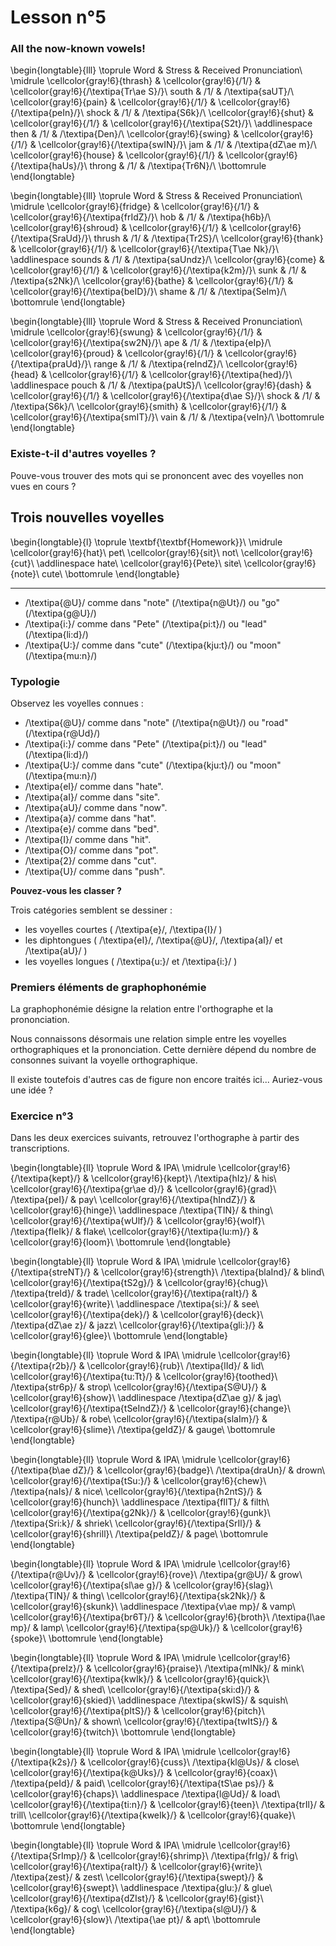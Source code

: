# Lesson n°5



### All the now-known vowels!


\begin{longtable}{lll}
\toprule
Word & Stress & Received Pronunciation\\
\midrule
\cellcolor{gray!6}{thrash} & \cellcolor{gray!6}{/1/} & \cellcolor{gray!6}{/\textipa{Tr\ae S}/}\\
south & /1/ & /\textipa{saUT}/\\
\cellcolor{gray!6}{pain} & \cellcolor{gray!6}{/1/} & \cellcolor{gray!6}{/\textipa{peIn}/}\\
shock & /1/ & /\textipa{S6k}/\\
\cellcolor{gray!6}{shut} & \cellcolor{gray!6}{/1/} & \cellcolor{gray!6}{/\textipa{S2t}/}\\
\addlinespace
then & /1/ & /\textipa{Den}/\\
\cellcolor{gray!6}{swing} & \cellcolor{gray!6}{/1/} & \cellcolor{gray!6}{/\textipa{swIN}/}\\
jam & /1/ & /\textipa{dZ\ae m}/\\
\cellcolor{gray!6}{house} & \cellcolor{gray!6}{/1/} & \cellcolor{gray!6}{/\textipa{haUs}/}\\
throng & /1/ & /\textipa{Tr6N}/\\
\bottomrule
\end{longtable}


\begin{longtable}{lll}
\toprule
Word & Stress & Received Pronunciation\\
\midrule
\cellcolor{gray!6}{fridge} & \cellcolor{gray!6}{/1/} & \cellcolor{gray!6}{/\textipa{frIdZ}/}\\
hob & /1/ & /\textipa{h6b}/\\
\cellcolor{gray!6}{shroud} & \cellcolor{gray!6}{/1/} & \cellcolor{gray!6}{/\textipa{SraUd}/}\\
thrush & /1/ & /\textipa{Tr2S}/\\
\cellcolor{gray!6}{thank} & \cellcolor{gray!6}{/1/} & \cellcolor{gray!6}{/\textipa{T\ae Nk}/}\\
\addlinespace
sounds & /1/ & /\textipa{saUndz}/\\
\cellcolor{gray!6}{come} & \cellcolor{gray!6}{/1/} & \cellcolor{gray!6}{/\textipa{k2m}/}\\
sunk & /1/ & /\textipa{s2Nk}/\\
\cellcolor{gray!6}{bathe} & \cellcolor{gray!6}{/1/} & \cellcolor{gray!6}{/\textipa{beID}/}\\
shame & /1/ & /\textipa{SeIm}/\\
\bottomrule
\end{longtable}


\begin{longtable}{lll}
\toprule
Word & Stress & Received Pronunciation\\
\midrule
\cellcolor{gray!6}{swung} & \cellcolor{gray!6}{/1/} & \cellcolor{gray!6}{/\textipa{sw2N}/}\\
ape & /1/ & /\textipa{eIp}/\\
\cellcolor{gray!6}{proud} & \cellcolor{gray!6}{/1/} & \cellcolor{gray!6}{/\textipa{praUd}/}\\
range & /1/ & /\textipa{reIndZ}/\\
\cellcolor{gray!6}{head} & \cellcolor{gray!6}{/1/} & \cellcolor{gray!6}{/\textipa{hed}/}\\
\addlinespace
pouch & /1/ & /\textipa{paUtS}/\\
\cellcolor{gray!6}{dash} & \cellcolor{gray!6}{/1/} & \cellcolor{gray!6}{/\textipa{d\ae S}/}\\
shock & /1/ & /\textipa{S6k}/\\
\cellcolor{gray!6}{smith} & \cellcolor{gray!6}{/1/} & \cellcolor{gray!6}{/\textipa{smIT}/}\\
vain & /1/ & /\textipa{veIn}/\\
\bottomrule
\end{longtable}

### Existe-t-il d'autres voyelles ?

Pouve-vous trouver des mots qui se prononcent avec des voyelles non vues en cours ?



## Trois nouvelles voyelles


 
\begin{longtable}{l}
\toprule
\textbf{\textbf{Homework}}\\
\midrule
\cellcolor{gray!6}{hat}\\
pet\\
\cellcolor{gray!6}{sit}\\
not\\
\cellcolor{gray!6}{cut}\\
\addlinespace
hate\\
\cellcolor{gray!6}{Pete}\\
site\\
\cellcolor{gray!6}{note}\\
cute\\
\bottomrule
\end{longtable} 

---



* /\textipa{@U}/ comme dans "note" (/\textipa{n@Ut}/) ou "go" (/\textipa{g@U}/)
* /\textipa{i:}/ comme dans "Pete" (/\textipa{pi:t}/) ou "lead" (/\textipa{li:d}/)
* /\textipa{U:}/ comme dans "cute" (/\textipa{kju:t}/) ou "moon" (/\textipa{mu:n}/)



### Typologie

Observez les voyelles connues :

* /\textipa{@U}/ comme dans "note" (/\textipa{n@Ut}/) ou "road" (/\textipa{r@Ud}/)
* /\textipa{i:}/ comme dans "Pete" (/\textipa{pi:t}/) ou "lead" (/\textipa{li:d}/)
* /\textipa{U:}/ comme dans "cute" (/\textipa{kju:t}/) ou "moon" (/\textipa{mu:n}/)
*  /\textipa{eI}/ comme dans "hate".
*  /\textipa{aI}/ comme dans "site".
*  /\textipa{aU}/ comme dans "now".
*  /\textipa{a}/ comme dans "hat".
*  /\textipa{e}/ comme dans "bed".
*  /\textipa{I}/ comme dans "hit".
*  /\textipa{O}/ comme dans "pot".
*  /\textipa{2}/ comme dans "cut".
*  /\textipa{U}/ comme dans "push".

**Pouvez-vous les classer ?**



Trois catégories semblent se dessiner :

* les voyelles courtes ( /\textipa{e}/, /\textipa{I}/ )
* les diphtongues ( /\textipa{eI}/, /\textipa{@U}/, /\textipa{aI}/ et /\textipa{aU}/ )
* les voyelles longues ( /\textipa{u:}/ et /\textipa{i:}/ )



### Premiers éléments de graphophonémie

La graphophonémie désigne la relation entre l'orthographe et la prononciation.

Nous connaissons désormais une relation simple entre les voyelles orthographiques et la prononciation.
Cette dernière dépend du nombre de consonnes suivant la voyelle orthographique.

Il existe toutefois d'autres cas de figure non encore traités ici... Auriez-vous une idée ?



### Exercice n°3

Dans les deux exercices suivants, retrouvez l'orthographe à partir des transcriptions.




\begin{longtable}{ll}
\toprule
Word & IPA\\
\midrule
\cellcolor{gray!6}{/\textipa{kept}/} & \cellcolor{gray!6}{kept}\\
/\textipa{hIz}/ & his\\
\cellcolor{gray!6}{/\textipa{gr\ae d}/} & \cellcolor{gray!6}{grad}\\
/\textipa{peI}/ & pay\\
\cellcolor{gray!6}{/\textipa{hIndZ}/} & \cellcolor{gray!6}{hinge}\\
\addlinespace
/\textipa{TIN}/ & thing\\
\cellcolor{gray!6}{/\textipa{wUlf}/} & \cellcolor{gray!6}{wolf}\\
/\textipa{fleIk}/ & flake\\
\cellcolor{gray!6}{/\textipa{lu:m}/} & \cellcolor{gray!6}{loom}\\
\bottomrule
\end{longtable}


\begin{longtable}{ll}
\toprule
Word & IPA\\
\midrule
\cellcolor{gray!6}{/\textipa{streNT}/} & \cellcolor{gray!6}{strength}\\
/\textipa{blaInd}/ & blind\\
\cellcolor{gray!6}{/\textipa{tS2g}/} & \cellcolor{gray!6}{chug}\\
/\textipa{treId}/ & trade\\
\cellcolor{gray!6}{/\textipa{raIt}/} & \cellcolor{gray!6}{write}\\
\addlinespace
/\textipa{si:}/ & see\\
\cellcolor{gray!6}{/\textipa{dek}/} & \cellcolor{gray!6}{deck}\\
/\textipa{dZ\ae z}/ & jazz\\
\cellcolor{gray!6}{/\textipa{gli:}/} & \cellcolor{gray!6}{glee}\\
\bottomrule
\end{longtable}


\begin{longtable}{ll}
\toprule
Word & IPA\\
\midrule
\cellcolor{gray!6}{/\textipa{r2b}/} & \cellcolor{gray!6}{rub}\\
/\textipa{lId}/ & lid\\
\cellcolor{gray!6}{/\textipa{tu:Tt}/} & \cellcolor{gray!6}{toothed}\\
/\textipa{str6p}/ & strop\\
\cellcolor{gray!6}{/\textipa{S@U}/} & \cellcolor{gray!6}{show}\\
\addlinespace
/\textipa{dZ\ae g}/ & jag\\
\cellcolor{gray!6}{/\textipa{tSeIndZ}/} & \cellcolor{gray!6}{change}\\
/\textipa{r@Ub}/ & robe\\
\cellcolor{gray!6}{/\textipa{slaIm}/} & \cellcolor{gray!6}{slime}\\
/\textipa{geIdZ}/ & gauge\\
\bottomrule
\end{longtable}


\begin{longtable}{ll}
\toprule
Word & IPA\\
\midrule
\cellcolor{gray!6}{/\textipa{b\ae dZ}/} & \cellcolor{gray!6}{badge}\\
/\textipa{draUn}/ & drown\\
\cellcolor{gray!6}{/\textipa{tSu:}/} & \cellcolor{gray!6}{chew}\\
/\textipa{naIs}/ & nice\\
\cellcolor{gray!6}{/\textipa{h2ntS}/} & \cellcolor{gray!6}{hunch}\\
\addlinespace
/\textipa{fIlT}/ & filth\\
\cellcolor{gray!6}{/\textipa{g2Nk}/} & \cellcolor{gray!6}{gunk}\\
/\textipa{Sri:k}/ & shriek\\
\cellcolor{gray!6}{/\textipa{SrIl}/} & \cellcolor{gray!6}{shrill}\\
/\textipa{peIdZ}/ & page\\
\bottomrule
\end{longtable}


\begin{longtable}{ll}
\toprule
Word & IPA\\
\midrule
\cellcolor{gray!6}{/\textipa{r@Uv}/} & \cellcolor{gray!6}{rove}\\
/\textipa{gr@U}/ & grow\\
\cellcolor{gray!6}{/\textipa{sl\ae g}/} & \cellcolor{gray!6}{slag}\\
/\textipa{TIN}/ & thing\\
\cellcolor{gray!6}{/\textipa{sk2Nk}/} & \cellcolor{gray!6}{skunk}\\
\addlinespace
/\textipa{v\ae mp}/ & vamp\\
\cellcolor{gray!6}{/\textipa{br6T}/} & \cellcolor{gray!6}{broth}\\
/\textipa{l\ae mp}/ & lamp\\
\cellcolor{gray!6}{/\textipa{sp@Uk}/} & \cellcolor{gray!6}{spoke}\\
\bottomrule
\end{longtable}
 
 

\begin{longtable}{ll}
\toprule
Word & IPA\\
\midrule
\cellcolor{gray!6}{/\textipa{preIz}/} & \cellcolor{gray!6}{praise}\\
/\textipa{mINk}/ & mink\\
\cellcolor{gray!6}{/\textipa{kwIk}/} & \cellcolor{gray!6}{quick}\\
/\textipa{Sed}/ & shed\\
\cellcolor{gray!6}{/\textipa{ski:d}/} & \cellcolor{gray!6}{skied}\\
\addlinespace
/\textipa{skwIS}/ & squish\\
\cellcolor{gray!6}{/\textipa{pItS}/} & \cellcolor{gray!6}{pitch}\\
/\textipa{S@Un}/ & shown\\
\cellcolor{gray!6}{/\textipa{twItS}/} & \cellcolor{gray!6}{twitch}\\
\bottomrule
\end{longtable}
 

\begin{longtable}{ll}
\toprule
Word & IPA\\
\midrule
\cellcolor{gray!6}{/\textipa{k2s}/} & \cellcolor{gray!6}{cuss}\\
/\textipa{kl@Us}/ & close\\
\cellcolor{gray!6}{/\textipa{k@Uks}/} & \cellcolor{gray!6}{coax}\\
/\textipa{peId}/ & paid\\
\cellcolor{gray!6}{/\textipa{tS\ae ps}/} & \cellcolor{gray!6}{chaps}\\
\addlinespace
/\textipa{l@Ud}/ & load\\
\cellcolor{gray!6}{/\textipa{ti:n}/} & \cellcolor{gray!6}{teen}\\
/\textipa{trIl}/ & trill\\
\cellcolor{gray!6}{/\textipa{kweIk}/} & \cellcolor{gray!6}{quake}\\
\bottomrule
\end{longtable}


\begin{longtable}{ll}
\toprule
Word & IPA\\
\midrule
\cellcolor{gray!6}{/\textipa{SrImp}/} & \cellcolor{gray!6}{shrimp}\\
/\textipa{frIg}/ & frig\\
\cellcolor{gray!6}{/\textipa{raIt}/} & \cellcolor{gray!6}{write}\\
/\textipa{zest}/ & zest\\
\cellcolor{gray!6}{/\textipa{swept}/} & \cellcolor{gray!6}{swept}\\
\addlinespace
/\textipa{glu:}/ & glue\\
\cellcolor{gray!6}{/\textipa{dZIst}/} & \cellcolor{gray!6}{gist}\\
/\textipa{k6g}/ & cog\\
\cellcolor{gray!6}{/\textipa{sl@U}/} & \cellcolor{gray!6}{slow}\\
/\textipa{\ae pt}/ & apt\\
\bottomrule
\end{longtable}
 
 
 
